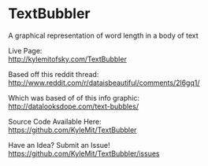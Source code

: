 TextBubbler
===========

A graphical representation of word length in a body of text

Live Page:  
http://kylemitofsky.com/TextBubbler

Based off this reddit thread:  
http://www.reddit.com/r/dataisbeautiful/comments/2l6gq1/

Which was based of of this info graphic:  
http://datalooksdope.com/text-bubbles/

Source Code Available Here:  
https://github.com/KyleMit/TextBubbler

Have an Idea? Submit an Issue!  
https://github.com/KyleMit/TextBubbler/issues
